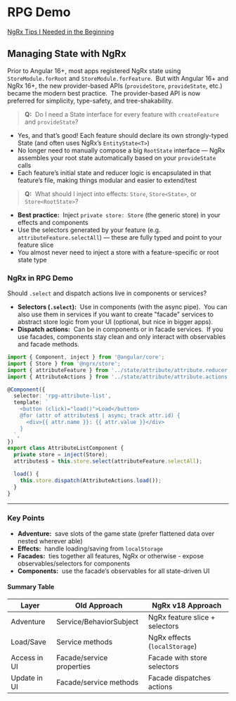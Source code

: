 # RPG Demo

[NgRx Tips I Needed in the Beginning](https://dev.to/this-is-angular/ngrx-tips-i-needed-in-the-beginning-4hno)

## Managing State with NgRx

Prior to Angular 16+, most apps registered NgRx state using `StoreModule.forRoot` and `StoreModule.forFeature`.&nbsp; But with Angular 16+ and NgRx 16+, the new provider-based APIs (`provideStore`, `provideState`, etc.) became the modern best practice.&nbsp; The provider-based API is now preferred for simplicity, type-safety, and tree-shakability.

> **Q:**&nbsp; Do I need a State interface for every feature with `createFeature` and `provideState`?

- Yes, and that’s good! Each feature should declare its own strongly-typed State (and often uses NgRx’s `EntityState<T>`)
- No longer need to manually compose a big `RootState` interface — NgRx assembles your root state automatically based on your `provideState` calls
- Each feature’s initial state and reducer logic is encapsulated in that feature’s file, making things modular and easier to extend/test

> **Q:**&nbsp; What should I inject into effects: `Store`, `Store<State>`, or `Store<RootState>`?

- **Best practice:**&nbsp; Inject `private store: Store` (the generic store) in your effects and components
- Use the selectors generated by your feature (e.g. `attributeFeature.selectAll`) — these are fully typed and point to your feature slice
- You almost never need to inject a store with a feature-specific or root state type

### NgRx in RPG Demo

Should `.select` and dispatch actions live in components or services?

- **Selectors (`.select`):**&nbsp; Use in components (with the async pipe).&nbsp; You can also use them in services if you want to create "facade" services to abstract store logic from your UI (optional, but nice in bigger apps).
- **Dispatch actions:**&nbsp; Can be in components or in facade services.&nbsp; If you use facades, components stay clean and only interact with observables and facade methods.

```typescript
import { Component, inject } from '@angular/core';
import { Store } from '@ngrx/store';
import { attributeFeature } from '../state/attribute/attribute.reducer';
import { AttributeActions } from '../state/attribute/attribute.actions';

@Component({
  selector: 'rpg-attribute-list',
  template: `
    <button (click)="load()">Load</button>
    @for (attr of attributes$ | async; track attr.id) {
      <div>{{ attr.name }}: {{ attr.value }}</div>
    }
  `,
})
export class AttributeListComponent {
  private store = inject(Store);
  attributes$ = this.store.select(attributeFeature.selectAll);

  load() {
    this.store.dispatch(AttributeActions.load());
  }
}
```

---

### Key Points

- **Adventure:**&nbsp; save slots of the game state (prefer flattened data over nested wherever able)
- **Effects:**&nbsp; handle loading/saving from `localStorage`
- **Facades:**&nbsp; ties together all features, NgRx or otherwise - expose observables/selectors for components
- **Components:**&nbsp; use the facade’s observables for all state-driven UI

#### Summary Table

| Layer        | Old Approach              | NgRx v18 Approach              |
| ------------ | ------------------------- | ------------------------------ |
| Adventure    | Service/BehaviorSubject   | NgRx feature slice + selectors |
| Load/Save    | Service methods           | NgRx effects (`localStorage`)  |
| Access in UI | Facade/service properties | Facade with store selectors    |
| Update in UI | Facade/service methods    | Facade dispatches actions      |
